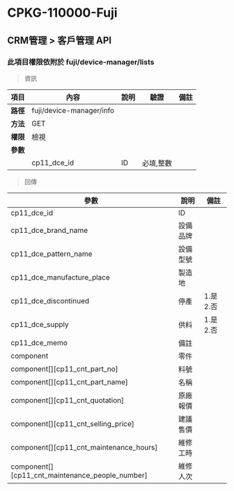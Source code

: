 # CPKG-110000-Fuji

## CRM管理 > 客戶管理 API

### 此項目權限依附於 fuji/device-manager/lists

> 資訊

| 項目                      | 內容                       | 說明                |驗證                      |   備註         |
|---------------------------|----------------------------|----------------------|-----------------|----------------|
| <b>路徑</b>               | fuji/device-manager/info    |                        |                |                  |
| <b>方法</b>               | GET                        |                    |                    |                 |
| <b>權限</b>               | 檢視                       |                     |                   |                 |
| <b>參數</b>               |                            |                       |                 |                 |
|                          | cp11_dce_id             | ID            | 必填,整數               |                 |

> 回傳

| 參數                                                                        | 說明                            | 備註                           |
|----------------------------------------------------------------------------|--------------------------------|--------------------------------|
| cp11_dce_id               | ID                            |                                |
| cp11_dce_brand_name             | 設備品牌                            |                                |
| cp11_dce_pattern_name             | 設備型號                            |                                |
| cp11_dce_manufacture_place             | 製造地                            |                                |
| cp11_dce_discontinued             | 停產                            | 1.是 2.否                               |
| cp11_dce_supply             | 供料                            | 1.是 2.否                               |
| cp11_dce_memo             | 備註                            |                                |
| component             | 零件                            |                                |
| component[][cp11_cnt_part_no]             | 料號                            |                                |
| component[][cp11_cnt_part_name]             | 名稱                            |                                |
| component[][cp11_cnt_quotation]             | 原廠報價                            |                                |
| component[][cp11_cnt_selling_price]             | 建議售價                            |                                |
| component[][cp11_cnt_maintenance_hours]             | 維修工時                            |                                |
| component[][cp11_cnt_maintenance_people_number]             | 維修人次                            |                                |
